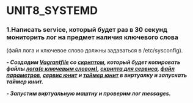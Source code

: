 # UNIT8_SYSTEMD

### 1.Написать service, который будет раз в 30 секунд мониторить лог на предмет наличия ключевого слова  
(файл лога и ключевое слово должны задаваться в /etc/sysconfig).

***- Создадим [Vagrantfile](https://github.com/ChurikovAnatolii/UNIT8_SYSTEMD/blob/main/Vagrantfile) со [скриптом](), который будет копировать файлы [лога(c ключевым словом)](https://github.com/ChurikovAnatolii/UNIT8_SYSTEMD/blob/main/watchdog.log), [скрипта для сервиса](https://github.com/ChurikovAnatolii/UNIT8_SYSTEMD/blob/main/watchdog.sh), [файл параметров](https://github.com/ChurikovAnatolii/UNIT8_SYSTEMD/blob/main/watchdog), [сервис юнит](https://github.com/ChurikovAnatolii/UNIT8_SYSTEMD/blob/main/watchlog.service) и [таймер юнит](https://github.com/ChurikovAnatolii/UNIT8_SYSTEMD/blob/main/watchlog.timer) в виртуалку и запускать таймер юнит.***

***- Запустим виртуальную маштну и проверим лог messages.***
